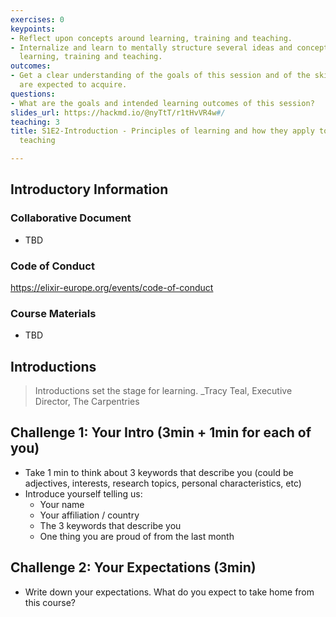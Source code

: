 ```yaml
---
exercises: 0
keypoints:
- Reflect upon concepts around learning, training and teaching.
- Internalize and learn to mentally structure several ideas and concepts related to
  learning, training and teaching.
outcomes:
- Get a clear understanding of the goals of this session and of the skil the learners
  are expected to acquire.
questions:
- What are the goals and intended learning outcomes of this session?
slides_url: https://hackmd.io/@nyTtT/r1tHvVR4w#/
teaching: 3
title: S1E2-Introduction - Principles of learning and how they apply to training and
  teaching

---
```


## Introductory Information

### Collaborative Document

- TBD

### Code of Conduct

https://elixir-europe.org/events/code-of-conduct

### Course Materials

- TBD


## Introductions

> Introductions set the stage for learning.
> _Tracy Teal, Executive Director, The Carpentries

## Challenge 1: Your Intro (3min + 1min for each of you)

- Take 1 min to think about 3 keywords that describe you (could be adjectives, interests, research topics, personal characteristics, etc)
- Introduce yourself telling us:
  - Your name
  - Your affiliation / country
  - The 3 keywords that describe you
  - One thing you are proud of from the last month
  
## Challenge 2: Your Expectations (3min)

- Write down your expectations. What do you expect to take home from this course?






